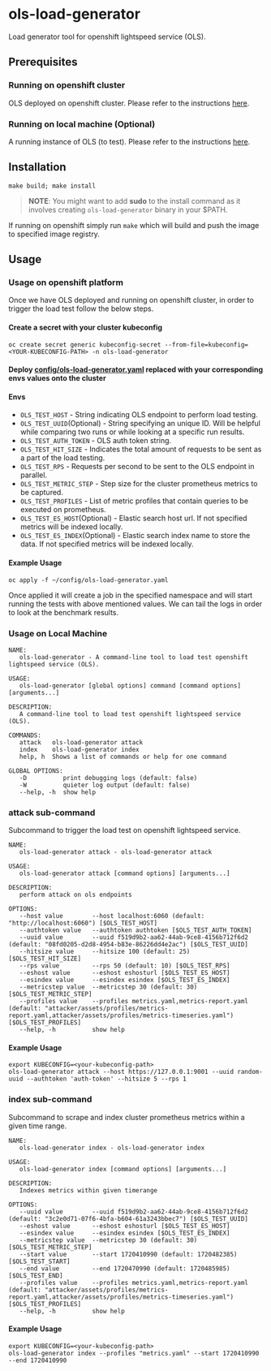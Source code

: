 # ols-load-generator
Load generator tool for openshift lightspeed service (OLS).

## **Prerequisites**
### **Running on openshift cluster**
OLS deployed on openshift cluster. Please refer to the instructions [here](https://github.com/openshift/lightspeed-operator?tab=readme-ov-file#running-on-the-cluster).
### **Running on local machine (Optional)**
A running instance of OLS (to test). Please refer to the instructions [here](https://github.com/openshift/lightspeed-service?tab=readme-ov-file#installation).

## **Installation**
```
make build; make install
```
> **NOTE**: You might want to add **sudo** to the install command as it involves creating `ols-load-generator` binary in your $PATH.   

If running on openshift simply run `make` which will build and push the image to specified image registry.

## **Usage**
### **Usage on openshift platform**
Once we have OLS deployed and running on openshift cluster, in order to trigger the load test follow the below steps.


#### **Create a secret with your cluster kubeconfig**
```
oc create secret generic kubeconfig-secret --from-file=kubeconfig=<YOUR-KUBECONFIG-PATH> -n ols-load-generator
```

#### **Deploy [config/ols-load-generator.yaml](https://github.com/openshift/ols-load-generator/blob/main/config/ols-load-generator.yaml) replaced with your corresponding envs values onto the cluster**

#### **Envs**
* `OLS_TEST_HOST` - String indicating OLS endpoint to perform load testing.
* `OLS_TEST_UUID`(Optional) - String specifying an unique ID. Will be helpful while comparing two runs or while looking at a specific run results.
* `OLS_TEST_AUTH_TOKEN` - OLS auth token string.
* `OLS_TEST_HIT_SIZE` - Indicates the total amount of requests to be sent as a part of the load testing.
* `OLS_TEST_RPS` - Requests per second to be sent to the OLS endpoint in parallel.
* `OLS_TEST_METRIC_STEP` - Step size for the cluster prometheus metrics to be captured.
* `OLS_TEST_PROFILES` - List of metric profiles that contain queries to be executed on prometheus.
* `OLS_TEST_ES_HOST`(Optional) - Elastic search host url. If not specified metrics will be indexed locally.
* `OLS_TEST_ES_INDEX`(Optional) - Elastic search index name to store the data. If not specified metrics will be indexed locally.

#### **Example Usage**
```
oc apply -f ~/config/ols-load-generator.yaml
```
Once applied it will create a job in the specified namespace and will start running the tests with above mentioned values. We can tail the logs in order to look at the benchmark results.

### **Usage on Local Machine**
```
NAME:
   ols-load-generator - A command-line tool to load test openshift lightspeed service (OLS).

USAGE:
   ols-load-generator [global options] command [command options] [arguments...]

DESCRIPTION:
   A command-line tool to load test openshift lightspeed service (OLS).

COMMANDS:
   attack   ols-load-generator attack
   index    ols-load-generator index
   help, h  Shows a list of commands or help for one command

GLOBAL OPTIONS:
   -D          print debugging logs (default: false)
   -W          quieter log output (default: false)
   --help, -h  show help
```
### attack sub-command
Subcommand to trigger the load test on openshift lightspeed service.
```
NAME:
   ols-load-generator attack - ols-load-generator attack

USAGE:
   ols-load-generator attack [command options] [arguments...]

DESCRIPTION:
   perform attack on ols endpoints

OPTIONS:
   --host value        --host localhost:6060 (default: "http://localhost:6060") [$OLS_TEST_HOST]
   --authtoken value   --authtoken authtoken [$OLS_TEST_AUTH_TOKEN]
   --uuid value        --uuid f519d9b2-aa62-44ab-9ce8-4156b712f6d2 (default: "08fd0205-d2d8-4954-b83e-86226dd4e2ac") [$OLS_TEST_UUID]
   --hitsize value     --hitsize 100 (default: 25) [$OLS_TEST_HIT_SIZE]
   --rps value         --rps 50 (default: 10) [$OLS_TEST_RPS]
   --eshost value      --eshost eshosturl [$OLS_TEST_ES_HOST]
   --esindex value     --esindex esindex [$OLS_TEST_ES_INDEX]
   --metricstep value  --metricstep 30 (default: 30) [$OLS_TEST_METRIC_STEP]
   --profiles value    --profiles metrics.yaml,metrics-report.yaml (default: "attacker/assets/profiles/metrics-report.yaml,attacker/assets/profiles/metrics-timeseries.yaml") [$OLS_TEST_PROFILES]
   --help, -h          show help
```
#### Example Usage
```
export KUBECONFIG=<your-kubeconfig-path>
ols-load-generator attack --host https://127.0.0.1:9001 --uuid random-uuid --authtoken 'auth-token' --hitsize 5 --rps 1
```
### index sub-command
Subcommand to scrape and index cluster prometheus metrics within a given time range. 
```
NAME:
   ols-load-generator index - ols-load-generator index

USAGE:
   ols-load-generator index [command options] [arguments...]

DESCRIPTION:
   Indexes metrics within given timerange

OPTIONS:
   --uuid value        --uuid f519d9b2-aa62-44ab-9ce8-4156b712f6d2 (default: "3c2e0d71-07f6-4bfa-b604-61a3243bbec7") [$OLS_TEST_UUID]
   --eshost value      --eshost eshosturl [$OLS_TEST_ES_HOST]
   --esindex value     --esindex esindex [$OLS_TEST_ES_INDEX]
   --metricstep value  --metricstep 30 (default: 30) [$OLS_TEST_METRIC_STEP]
   --start value       --start 1720410990 (default: 1720482385) [$OLS_TEST_START]
   --end value         --end 1720470990 (default: 1720485985) [$OLS_TEST_END]
   --profiles value    --profiles metrics.yaml,metrics-report.yaml (default: "attacker/assets/profiles/metrics-report.yaml,attacker/assets/profiles/metrics-timeseries.yaml") [$OLS_TEST_PROFILES]
   --help, -h          show help
```
#### Example Usage
```
export KUBECONFIG=<your-kubeconfig-path>
ols-load-generator index --profiles "metrics.yaml" --start 1720410990 --end 1720410990
```